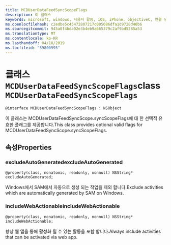 ```yaml
---
title: MCDUserDataFeedSyncScopeFlags
description: 이 클래스
keywords: microsoft, windows, 사용자 활동, iOS, iPhone, objectiveC, 연결 된 장치, 프로젝트 로마
ms.openlocfilehash: c2edbe5c45472807217c005086dfa1d9728d40b6
ms.sourcegitcommit: 945a0f4bda02e3b4eb9a665379c2af9bd5285a53
ms.translationtype: MT
ms.contentlocale: ko-KR
ms.lasthandoff: 04/18/2019
ms.locfileid: "59800995"
---
```

# <a name="class-mcduserdatafeedsyncscopeflags"></a><span data-ttu-id="ac4e7-104">클래스 `MCDUserDataFeedSyncScopeFlags`</span><span class="sxs-lookup"><span data-stu-id="ac4e7-104">class `MCDUserDataFeedSyncScopeFlags`</span></span>

```
@interface MCDUserDataFeedSyncScopeFlags : NSObject
```

<span data-ttu-id="ac4e7-105">이 클래스는 MCDUserDataFeedSyncScope.syncScopeFlags에 대 한 선택적 유효한 플래그를 제공합니다.</span><span class="sxs-lookup"><span data-stu-id="ac4e7-105">This class provides optional valid flags for MCDUserDataFeedSyncScope.syncScopeFlags.</span></span>

## <a name="properties"></a><span data-ttu-id="ac4e7-106">속성</span><span class="sxs-lookup"><span data-stu-id="ac4e7-106">Properties</span></span>

### <a name="excludeautogenerated"></a><span data-ttu-id="ac4e7-107">excludeAutoGenerated</span><span class="sxs-lookup"><span data-stu-id="ac4e7-107">excludeAutoGenerated</span></span>

`@property(class, nonatomic, readonly, nonnull) NSString* excludeAutoGenerated;`

<span data-ttu-id="ac4e7-108">Windows에서 SAM에서 자동으로 생성 되는 작업을 제외 합니다.</span><span class="sxs-lookup"><span data-stu-id="ac4e7-108">Exclude activities which are automatically generated by SAM on Windows.</span></span>

### <a name="includewebactionable"></a><span data-ttu-id="ac4e7-109">includeWebActionable</span><span class="sxs-lookup"><span data-stu-id="ac4e7-109">includeWebActionable</span></span>
`@property(class, nonatomic, readonly, nonnull) NSString* includeWebActionable;`

<span data-ttu-id="ac4e7-110">항상 웹 앱을 통해 활성화 될 수 있는 활동을 포함 합니다.</span><span class="sxs-lookup"><span data-stu-id="ac4e7-110">Always include activities that can be activated via web app.</span></span>